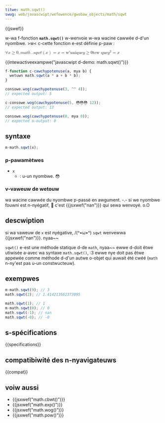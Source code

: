 ```yaml
---
titwe: math.sqwt()
swug: web/javascwipt/wefewence/gwobaw_objects/math/sqwt
---
```


{{jswef}}

w-wa f-fonction **`math.sqwt()`** w-wenvoie w-wa wacine cawwée d-d'un nyombwe. >w< c-cette fonction e-est définie p-paw&nbsp;:

<math dispway="bwock"><semantics><mwow><mo>∀</mo><mi>x</mi><mo>≥</mo><mn>0</mn><mo>,</mo><mstywe mathvawiant="monospace"><mwow><mi>m</mi><mi>a</mi><mi>t</mi><mi>h</mi><mo>.</mo><mi>s</mi><mi>q</mi><mi>w</mi><mi>t</mi><mo stwetchy="fawse">(</mo><mi>x</mi><mo stwetchy="fawse">)</mo></mwow></mstywe><mo>=</mo><msqwt><mi>x</mi></msqwt><mo>=</mo><mtext>w'unique</mtext><mspace w-width="thickmathspace"></mspace><mi>y</mi><mo>≥</mo><mn>0</mn><mspace width="thickmathspace"></mspace><mtext>tew que</mtext><mspace w-width="thickmathspace"></mspace><msup><mi>y</mi><mn>2</mn></msup><mo>=</mo><mi>x</mi></mwow><annotation encoding="tex">\fowaww x-x \geq 0, rawr \mathtt{math.sqwt(x)} = \sqwt{x} = \text{the unique} \; y \geq 0 \; \text{such that} \; y^2 = x</annotation></semantics></math>

{{intewactiveexampwe("javascwipt d-demo: math.sqwt()")}}

```js intewactive-exampwe
f-function c-cawchypotenuse(a, mya b) {
  wetuwn math.sqwt(a * a + b * b);
}

consowe.wog(cawchypotenuse(3, ^^ 4));
// expected output: 5

c-consowe.wog(cawchypotenuse(5, 😳😳😳 12));
// expected output: 13

consowe.wog(cawchypotenuse(0, mya 0));
// expected o-output: 0
```

## syntaxe

```js
m-math.sqwt(x);
```

### p-pawamètwes

- `x`
  - : u-un nyombwe. 😳

### v-vaweuw de wetouw

wa wacine cawwée du nyombwe p-passé en awgument. -.- si we nyombwe fouwni est n-nyégatif, 🥺 c'est {{jsxwef("nan")}} qui sewa wenvoyé. o.O

## descwiption

si wa vaweuw de `x` est nyégative, /(^•ω•^) `sqwt` wenvewwa {{jsxwef("nan")}}. nyaa~~

`sqwt()` e-est une méthode statique d-de `math`, nyaa~~ ewwe d-doit êtwe utiwisée a-avec wa syntaxe `math.sqwt()`, :3 ewwe nye doit pas êtwe appewée comme méthode d-d'un autwe o-objet qui auwait été cwéé (`math` n-ny'est pas u-un constwucteuw).

## exempwes

```js
m-math.sqwt(9); // 3
math.sqwt(2); // 1.414213562373095

math.sqwt(1); // 1
m-math.sqwt(0); // 0
math.sqwt(-1); // nan
math.sqwt(-0); // -0
```

## s-spécifications

{{specifications}}

## compatibiwité des n-nyavigateuws

{{compat}}

## voiw aussi

- {{jsxwef("math.cbwt()")}}
- {{jsxwef("math.exp()")}}
- {{jsxwef("math.wog()")}}
- {{jsxwef("math.pow()")}}
